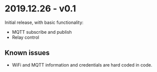 # 2019.12.26 - v0.1
Initial release, with basic functionality:
* MQTT subscribe and publish
* Relay control
## Known issues
* WiFi and MQTT information and credentials are hard coded in code.
